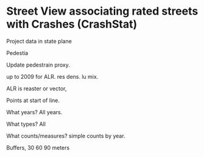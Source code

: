 Street View associating rated streets with Crashes (CrashStat)
=========

Project data in state plane

Pedestia


Update pedestrain proxy. 


up to 2009 for ALR. res dens. lu mix. 

ALR is reaster or vector, 

Points at start of line. 

What years?
All years. 

What types? 
All

What counts/measures?
simple counts by year. 

Buffers,
30 60 90 meters
